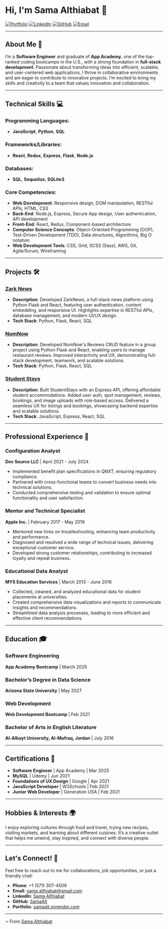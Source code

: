 # Hi, I'm Sama Althiabat 👋

[![Portfolio](https://img.shields.io/badge/Portfolio-samaalt.onrender.com-blue)](https://samaalt.onrender.com)
[![LinkedIn](https://img.shields.io/badge/LinkedIn-Sama%20Althiabat-blue)](https://www.linkedin.com/in/samaalt/)
[![GitHub](https://img.shields.io/badge/GitHub-SamaAlt-green)](https://github.com/SamaAlt)
[![Email](https://img.shields.io/badge/Email-sama.althiabat%40gmail.com-red)](mailto:sama.althiabat@gmail.com)

---

## About Me 🚀

I’m a **Software Engineer** and graduate of **App Academy**, one of the top-ranked coding bootcamps in the U.S., with a strong foundation in **full-stack development**. Passionate about transforming ideas into efficient, scalable, and user-centered web applications, I thrive in collaborative environments and am eager to contribute to innovative projects. I’m excited to bring my skills and creativity to a team that values innovation and collaboration.

---

## Technical Skills 💻

### Programming Languages:
- **JavaScript**, **Python**, **SQL**

### Frameworks/Libraries:
- **React**, **Redux**, **Express**, **Flask**, **Node.js**

### Databases:
- **SQL**, **Sequelize**, **SQLite3**

### Core Competencies:
- **Web Development**: Responsive design, DOM manipulation, RESTful APIs, HTML, CSS
- **Back-End**: Node.js, Express, Secure App design, User authentication, API development
- **Front-End**: React, Redux, Component-based architecture
- **Computer Science Concepts**: Object-Oriented Programming (OOP), Test-Driven Development (TDD), Data structures, Algorithms, Big O notation
- **Web Development Tools**: CSS, Grid, SCSS (Sass), AWS, Git, Agile/Scrum, Wireframing

---

## Projects 🛠️

### [Zark News](https://zarknews.onrender.com/)
- **Description**: Developed ZarkNews, a full-stack news platform using Python Flask and React, featuring user authentication, content embedding, and responsive UI. Highlights expertise in RESTful APIs, database management, and modern UI/UX design.
- **Tech Stack**: Python, Flask, React, SQL

### [NomNow](https://nomnow-75lb.onrender.com/)
- **Description**: Developed NomNow's Reviews CRUD feature in a group project using Python Flask and React, enabling users to manage restaurant reviews. Improved interactivity and UX, demonstrating full-stack development, teamwork, and scalable solutions.
- **Tech Stack**: Python, Flask, React, SQL

### [Student Stays](https://student-stays.onrender.com)
- **Description**: Built StudentStays with an Express API, offering affordable student accommodations. Added user auth, spot management, reviews, bookings, and image uploads with role-based access. Delivered a seamless UX for listings and bookings, showcasing backend expertise and scalable solutions.
- **Tech Stack**: JavaScript, Express, React, SQL

---

## Professional Experience 💼

### **Configuration Analyst**
**Dev Source LLC** | April 2021 - July 2024  
- Implemented benefit plan specifications in QNXT, ensuring regulatory compliance.
- Partnered with cross-functional teams to convert business needs into technical solutions.
- Conducted comprehensive testing and validation to ensure optimal functionality and user satisfaction.

### **Mentor and Technical Specialist**
**Apple Inc.** | February 2017 - May 2019  
- Mentored new hires on troubleshooting, enhancing team productivity and performance.
- Diagnosed and resolved a wide range of technical issues, delivering exceptional customer service.
- Developed strong customer relationships, contributing to increased loyalty and repeat business.

### **Educational Data Analyst**
**MYS Education Services** | March 2013 - June 2016  
- Collected, cleaned, and analyzed educational data for student placements at universities.
- Created comprehensive data visualizations and reports to communicate insights and recommendations.
- Streamlined data analysis processes, leading to more efficient and effective client recommendations.

---

## Education 🎓

### **Software Engineering**
**App Academy Bootcamp** | March 2025  

### **Bachelor’s Degree in Data Science**
**Arizona State University** | May 2027  

### **Web Development**
**Web Development Bootcamp** | Feb 2021  

### **Bachelor of Arts in English Literature**
**Al-Albayt University, Al-Mafraq, Jordan** | July 2016  

---

## Certifications 📜

- **Software Engineer** | App Academy | Mar 2025  
- **MySQL** | Udemy | Jun 2021  
- **Foundations of UX Design** | Google | Apr 2021  
- **JavaScript Developer** | W3Schools | Feb 2021  
- **Junior Web Developer** | Generation USA | Feb 2021  

---

## Hobbies & Interests 🌍

I enjoy exploring cultures through food and travel, trying new recipes, visiting markets, and learning about different cuisines. It’s a creative outlet that helps me unwind, stay inspired, and connect with diverse people.

---

## Let's Connect! 🤝

Feel free to reach out to me for collaborations, job opportunities, or just a friendly chat!

- **Phone**: +1 (571) 307-4509  
- **Email**: sama.althiabat@gmail.com  
- **LinkedIn**: [Sama Althiabat](https://www.linkedin.com/in/samaalt/)  
- **GitHub**: [SamaAlt](https://github.com/SamaAlt)  
- **Portfolio**: [samaalt.onrender.com](https://samaalt.onrender.com)  

---

⭐️ From [Sama Althiabat](https://github.com/SamaAlt)

